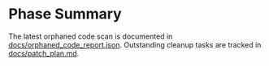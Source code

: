 
# Phase Summary

The latest orphaned code scan is documented in [docs/orphaned_code_report.json](docs/orphaned_code_report.json).
Outstanding cleanup tasks are tracked in [docs/patch_plan.md](docs/patch_plan.md).

